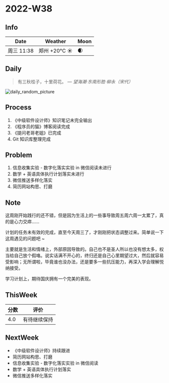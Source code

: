 # 2022-W38

## Info

| Date           | Weather      | Moon |
| -------------- | ------------ | ---- |
| 周三 11:38 | 郑州 +20°C ☀️   | 🌒 |

## Daily

> 有三秋桂子，十里荷花。
> — *望海潮·东南形胜·柳永（宋代）*

![daily_random_picture](https://images.unsplash.com/photo-1498206005704-36d87df55231?crop=entropy&cs=tinysrgb&fit=crop&fm=jpg&h=1080&ixid=MnwxfDB8MXxyYW5kb218MHx8bW91bnRhaW4sd2F0ZXIsbGFuZHNjYXBlLGdhbGF4eSxjaXR5fHx8fHx8MTY2NDMzNjI4Mw&ixlib=rb-1.2.1&q=80&utm_campaign=api-credit&utm_medium=referral&utm_source=unsplash_source&w=1920)

## Process

1. 《中级软件设计师》知识笔记未完全输出
2. 《程序员的猫》博客阅读完成
3. 《提问老哥老姐》已完成
4. Git 知识库整理完成

## Problem

1. 信息收集实验 - 数字化落实实验 in 微信阅读未进行
2. 数学 + 英语具体执行计划落实未进行
3. 微信推送多样化落实
4. 简历网站构思、打磨

## Note

这周刚开始践行的还不错，但是因为生活上的一些事导致周五周六周一太累了，真的是心力交瘁……

计划的任务未有效的完成，直至今天周三了，才刚刚把状态调整过来。简单说一下这周遇见的问题吧 ~

主要就是生活和情绪上，外部原因导致的。自己也不是圣人所以也没有想太多，权当给自己放个假咯。说实话满不开心的，终归还是自己心里期望过大，然后就容易受影响；无所谓啦，毕竟谁也没办法，还是要多一些抗压能力，再深入学会理解悦纳接受。

学习计划上，期待国庆拥有一个完美的表现。

## ThisWeek

| 分数 | 评价         |
| ---- | ------------ |
| 4.0  | 有待继续保持 |

## NextWeek

- 《中级软件设计师》持续跟进
- 简历网站构思、打磨
- 信息收集实验 - 数字化落实实验 in 微信阅读
- 数学 + 英语具体执行计划落实
- 微信推送多样化落实
